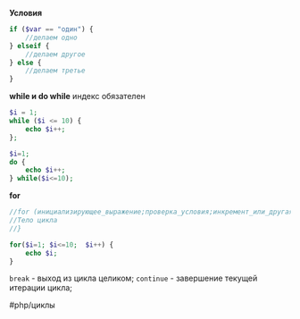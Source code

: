 **Условия**
```php
if ($var == "один") { 
	//делаем одно 
} elseif {
	//делаем другое
} else { 
	//делаем третье
}
```

**while и do while**
индекс обязателен
```php
$i = 1;
while ($i <= 10) {
    echo $i++;
};
```

```php
$i=1;
do {
	echo $i++;
} while($i<=10);
```

**for**
```php
//for (инициализирующее_выражение;проверка_условия;инкремент_или_другая_операция) {
//Тело цикла
//}

for($i=1; $i<=10;  $i++) {
	echo $i;
}
```

`break` - выход из цикла целиком;
`continue` - завершение текущей итерации цикла;

#php/циклы